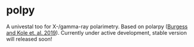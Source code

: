 # polpy
A univestal too for X-/gamma-ray polarimetry. Based on polarpy ([Burgess and Kole et. al. 2019](https://www.aanda.org/articles/aa/abs/2019/07/aa35056-19/aa35056-19.html)). Currently under active development, stable version will released soon!
